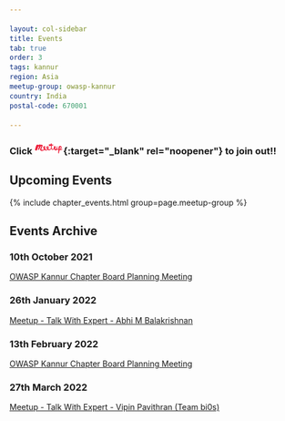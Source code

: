 ```yaml
---

layout: col-sidebar
title: Events
tab: true
order: 3
tags: kannur
region: Asia
meetup-group: owasp-kannur
country: India
postal-code: 670001

---
```


### Click [<img src="assets/images/meetup-s.png" style="width: 10%;" alt="OWASP Kannur on Meetup.com" />](https://www.meetup.com/owasp-kannur){:target="_blank" rel="noopener"} to join out!!


## Upcoming Events


{% include chapter_events.html group=page.meetup-group %}


## Events Archive


### 10th October 2021

[OWASP Kannur Chapter Board Planning Meeting](events/10october2021)


### 26th January 2022

[Meetup - Talk With Expert - Abhi M Balakrishnan](events/26January2022)


### 13th February 2022

[OWASP Kannur Chapter Board Planning Meeting](events/13February2022)


### 27th March 2022

[Meetup - Talk With Expert - Vipin Pavithran (Team bi0s)](events/27march2022)
